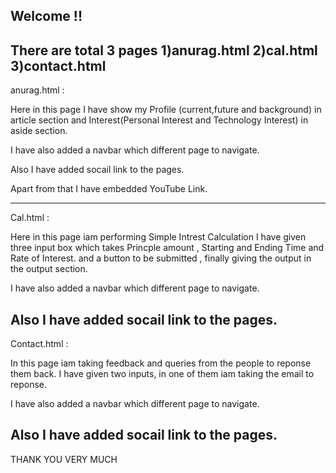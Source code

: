 Welcome !!
--------------------
There are total 3 pages
1)anurag.html
2)cal.html
3)contact.html
------------
anurag.html : 

Here in this page I have show my Profile (current,future and background) in article section
and Interest(Personal Interest and Technology Interest)  in aside section.

I have also added a navbar which different page to navigate.

Also I have added socail link to the pages.

Apart from that I have embedded YouTube Link. 

------------
Cal.html :

Here in this page iam performing Simple Intrest Calculation
I have given three input box which takes Princple amount , Starting and Ending Time and Rate of Interest.
and a button to be submitted , finally giving the output in the output section.

I have also added a navbar which different page to navigate.

Also I have added socail link to the pages.
----------
Contact.html :

In this page iam taking feedback and queries from the people to reponse them back.
I have given two inputs, in one of them iam taking the email to reponse.

I have also added a navbar which different page to navigate.

Also I have added socail link to the pages.
------------
THANK YOU VERY MUCH
